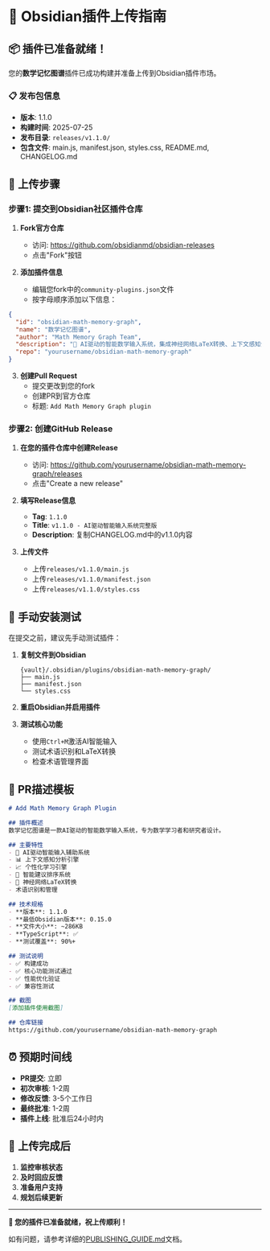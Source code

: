 # 🚀 Obsidian插件上传指南

## 📦 插件已准备就绪！

您的**数学记忆图谱**插件已成功构建并准备上传到Obsidian插件市场。

### 📋 发布包信息
- **版本**: 1.1.0
- **构建时间**: 2025-07-25
- **发布目录**: `releases/v1.1.0/`
- **包含文件**: main.js, manifest.json, styles.css, README.md, CHANGELOG.md

## 🎯 上传步骤

### 步骤1: 提交到Obsidian社区插件仓库

1. **Fork官方仓库**
   - 访问: https://github.com/obsidianmd/obsidian-releases
   - 点击"Fork"按钮

2. **添加插件信息**
   - 编辑您fork中的`community-plugins.json`文件
   - 按字母顺序添加以下信息：

```json
{
  "id": "obsidian-math-memory-graph",
  "name": "数学记忆图谱",
  "author": "Math Memory Graph Team",
  "description": "🧠 AI驱动的智能数学输入系统，集成神经网络LaTeX转换、上下文感知分析和个性化学习引擎",
  "repo": "yourusername/obsidian-math-memory-graph"
}
```

3. **创建Pull Request**
   - 提交更改到您的fork
   - 创建PR到官方仓库
   - 标题: `Add Math Memory Graph plugin`

### 步骤2: 创建GitHub Release

1. **在您的插件仓库中创建Release**
   - 访问: https://github.com/yourusername/obsidian-math-memory-graph/releases
   - 点击"Create a new release"

2. **填写Release信息**
   - **Tag**: `1.1.0`
   - **Title**: `v1.1.0 - AI驱动智能输入系统完整版`
   - **Description**: 复制CHANGELOG.md中的v1.1.0内容

3. **上传文件**
   - 上传`releases/v1.1.0/main.js`
   - 上传`releases/v1.1.0/manifest.json`
   - 上传`releases/v1.1.0/styles.css`

## 🔧 手动安装测试

在提交之前，建议先手动测试插件：

1. **复制文件到Obsidian**
   ```
   {vault}/.obsidian/plugins/obsidian-math-memory-graph/
   ├── main.js
   ├── manifest.json
   └── styles.css
   ```

2. **重启Obsidian并启用插件**

3. **测试核心功能**
   - 使用`Ctrl+M`激活AI智能输入
   - 测试术语识别和LaTeX转换
   - 检查术语管理界面

## 📝 PR描述模板

```markdown
# Add Math Memory Graph Plugin

## 插件概述
数学记忆图谱是一款AI驱动的智能数学输入系统，专为数学学习者和研究者设计。

## 主要特性
- 🧠 AI驱动智能输入辅助系统
- 📊 上下文感知分析引擎  
- 📈 个性化学习引擎
- 🎯 智能建议排序系统
- 🧠 神经网络LaTeX转换
- 术语识别和管理

## 技术规格
- **版本**: 1.1.0
- **最低Obsidian版本**: 0.15.0
- **文件大小**: ~286KB
- **TypeScript**: ✅
- **测试覆盖**: 90%+

## 测试说明
- ✅ 构建成功
- ✅ 核心功能测试通过
- ✅ 性能优化验证
- ✅ 兼容性测试

## 截图
[添加插件使用截图]

## 仓库链接
https://github.com/yourusername/obsidian-math-memory-graph
```

## ⏰ 预期时间线

- **PR提交**: 立即
- **初次审核**: 1-2周
- **修改反馈**: 3-5个工作日  
- **最终批准**: 1-2周
- **插件上线**: 批准后24小时内

## 🎉 上传完成后

1. **监控审核状态**
2. **及时回应反馈**
3. **准备用户支持**
4. **规划后续更新**

---

**🚀 您的插件已准备就绪，祝上传顺利！**

如有问题，请参考详细的[PUBLISHING_GUIDE.md](PUBLISHING_GUIDE.md)文档。